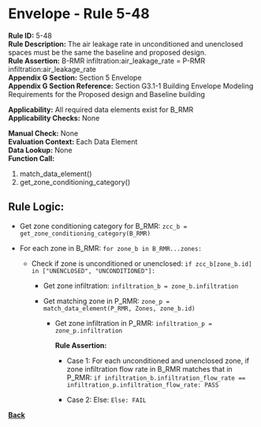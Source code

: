 
# Envelope - Rule 5-48  

**Rule ID:** 5-48  
**Rule Description:** The air leakage rate in unconditioned and unenclosed spaces must be the same the baseline and proposed design.  
**Rule Assertion:** B-RMR infiltration:air_leakage_rate = P-RMR infiltration:air_leakage_rate  
**Appendix G Section:** Section 5 Envelope  
**Appendix G Section Reference:** Section G3.1-1 Building Envelope Modeling Requirements for the Proposed design and Baseline building  

**Applicability:** All required data elements exist for B_RMR  
**Applicability Checks:**  None  

**Manual Check:** None  
**Evaluation Context:** Each Data Element  
**Data Lookup:** None  
**Function Call:** 

  1. match_data_element()
  2. get_zone_conditioning_category()

## Rule Logic:  

- Get zone conditioning category for B_RMR: `zcc_b = get_zone_conditioning_category(B_RMR)`

- For each zone in B_RMR: `for zone_b in B_RMR...zones:`

  - Check if zone is unconditioned or unenclosed: `if zcc_b[zone_b.id] in ["UNENCLOSED", "UNCONDITIONED"]:`

    - Get zone infiltration: `infiltration_b = zone_b.infiltration`

    - Get matching zone in P_RMR: `zone_p = match_data_element(P_RMR, Zones, zone_b.id)`

      - Get zone infiltration in P_RMR: `infiltration_p = zone_p.infiltration`

        **Rule Assertion:**  

        - Case 1: For each unconditioned and unenclosed zone, if zone infiltration flow rate in B_RMR matches that in P_RMR: `if infiltration_b.infiltration_flow_rate == infiltration_p.infiltration_flow_rate: PASS`  

        - Case 2: Else: `Else: FAIL`

**[Back](../_toc.md)**
